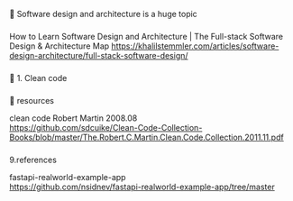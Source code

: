 🔑 Software design and architecture is a huge topic


###

How to Learn Software Design and Architecture | The Full-stack Software Design & Architecture Map
https://khalilstemmler.com/articles/software-design-architecture/full-stack-software-design/


###

📍 1. Clean code

###

📘 resources

clean code 
Robert Martin 2008.08 <br>
https://github.com/sdcuike/Clean-Code-Collection-Books/blob/master/The.Robert.C.Martin.Clean.Code.Collection.2011.11.pdf





###

9.references

fastapi-realworld-example-app <br>
https://github.com/nsidnev/fastapi-realworld-example-app/tree/master
